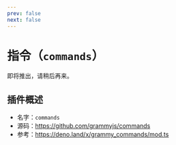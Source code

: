 ```yaml
---
prev: false
next: false
---
```


# 指令（`commands`）

即将推出，请稍后再来。

## 插件概述

- 名字：`commands`
- 源码：<https://github.com/grammyjs/commands>
- 参考：<https://deno.land/x/grammy_commands/mod.ts>
